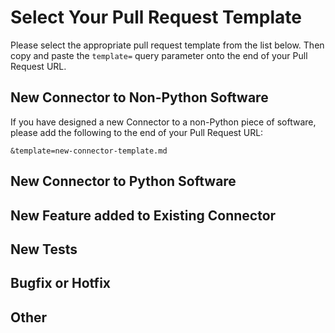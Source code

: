 # Select Your Pull Request Template
Please select the appropriate pull request template from the list below. Then copy and paste the `template=` query parameter onto the end of your Pull Request URL.

## New Connector to Non-Python Software
If you have designed a new Connector to a non-Python piece of software, please add the following to the end of your Pull Request URL:
```
&template=new-connector-template.md
```

## New Connector to Python Software

## New Feature added to Existing Connector

## New Tests

## Bugfix or Hotfix

## Other
